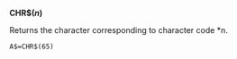 **CHR$(*n*)**

Returns the character corresponding to character code *n</i>.

```ecb2
A$=CHR$(65)
```
